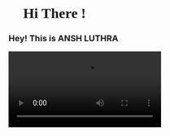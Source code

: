 <h1 style="font-family: 'JetBrains Mono'"> 👋 Hi There ! </h1>
<h3>Hey! This is ANSH LUTHRA </h3>
<video src="Screen Recording 2021-02-23 at 8.48.27 PM.mp4">
CODE 👨‍💻| FOOD🍟🌭| SLEEP 😴 💤 | REPEAT♐️♋️ 

ANSH'S LIFE
STUDENT
I'M AN AMBIVERT|A TECH GEEK, PASSIONATE ABOUT NATURE, LIFE, CARS , HILLS AND A FREAK GLOBETROTTER
I DO CODE FOR CASH, AND FOR THAT SMILE ON MY FACE!
CONTENT WRITER AT TIMES,MULTI-LINGUAL
<br>
[<img src='https://cdn.jsdelivr.net/npm/simple-icons@3.0.1/icons/github.svg' alt='github' height='40'>](https://github.com/Anshluthra1)  [<img src='https://cdn.jsdelivr.net/npm/simple-icons@3.0.1/icons/linkedin.svg' alt='linkedin' height='40'>](https://www.linkedin.com/in/Anshluthra/)  [<img src='https://cdn.jsdelivr.net/npm/simple-icons@3.0.1/icons/facebook.svg' alt='facebook' height='40'>](https://www.facebook.com/anshluthra)  [<img src='https://cdn.jsdelivr.net/npm/simple-icons@3.0.1/icons/instagram.svg' alt='instagram' height='40'>](https://www.instagram.com/anshluthraa1/)  [<img src='https://cdn.jsdelivr.net/npm/simple-icons@3.0.1/icons/twitter.svg' alt='twitter' height='40'>](https://twitter.com/Anshluthra34)  [<img src='https://cdn.jsdelivr.net/npm/simple-icons@3.0.1/icons/icloud.svg' alt='website' height='40'>](anshluthra.herokuapp.com)  



## ⚡ Languages/Tech:
<p>	
<img src = "https://cdn.iconscout.com/icon/free/png-512/c-programming-569564.png" width="30">
<img src = "https://user-images.githubusercontent.com/42747200/46140125-da084900-c26d-11e8-8ea7-c45ae6306309.png" width="25">
<img src = "https://cdn3.iconfinder.com/data/icons/logos-and-brands-adobe/512/267_Python-512.png" width = "25">
<img src = "https://cdn.iconscout.com/icon/free/png-256/html5-40-1175193.png" width = "25">
<img src = "https://cdn4.iconfinder.com/data/icons/social-media-logos-6/512/121-css3-512.png" width = "25">
<img src = "https://upload.wikimedia.org/wikipedia/commons/thumb/9/99/Unofficial_JavaScript_logo_2.svg/1024px-Unofficial_JavaScript_logo_2.svg.png" width = "25">
<img src = "https://cdn.iconscout.com/icon/free/png-256/bootstrap-226077.png" width = "25">
<img src = "https://cdn3.iconfinder.com/data/icons/social-media-2169/24/social_media_social_media_logo_git-512.png" width = "25">
<img src="https://cdn1.iconfinder.com/data/icons/flat-rounded-icons/48/ico-26-512.png" width="25">
<img src = "https://i2.wp.com/blogs.perficient.com/files/2015/09/Azure-SQL-Database.png?fit=512%2C512&ssl=1" width = "25">
<img src = "https://www.searchpng.com/wp-content/uploads/2019/02/Google-Cloud-Logo-PNG-Image.png" width="28">	
</p>
<hr>

 - C
 - Python 
 - HTML5 
 - CSS3 
 - JavaScript 
 - BootStrap
 - Git
 - CLOUD COMPUTING
 - CYBER SECURITY  
 - Content Writing'
 -MS-EXCEL AND POWERPOINT

##  👀 LEARNINGS AND PURSUINGS

- Currently an BTECH ✌️ CSE(1STY)  ALUMNI AT CHITKARA UNIVERISTY 🏫 
- Uptook "Introduction to CLOUD ⛅️ COMPUTING BY IBM" on Edx
- Part of the honoury "cs-50 introduction to the COMPUTER SCIENCE by the HARVARD UNIVERISTY"
- Also a part of the Introduction to web technologies🌏 by Stanford University-online mode"
- part of the industrial training in CYBER🧠👣 security BY INMOVIDU AND E-CELL IITK
- Participated in E-CONCLAVE 2021 organized by IIT-BOMBAY
- Also a part of the Introduction to GAME-DEVELOPMENT✨ by Stanford University-online mode"


##  💬 HMU:

 <a href="https://www.linkedin.com/in/ansh-luthra-016452117//"><img src="https://img.shields.io/badge/IN---ANSH%20LUTHRA-blue"></a> 
 <a href="https://twitter.com/Anshluthra34"><img src="https://img.shields.io/twitter/url?style=social&url=https%3A%2F%2Ftwitter.com%2FAnshluthra34"></a> 
 <a href="mailto:anshluthra002.gmail.com"><img src="https://img.shields.io/badge/GMAIL-anshluthra002%40gmail.com-red"></a>
 <a  href="https://www.instagram.com/anshluthraa1/"><img src="https://img.shields.io/badge/INSTAGRAM-anshluthraa1-red"></a>
 <a href="https://accounts.snapchat.com/accounts/snapcodes"><img src="https://img.shields.io/badge/snap%F0%9F%91%BB---ansh.112-yellow"></a>

##  💻 gadgets/ tech I work with:

 - IDE: PyCharm 🤖
 - Text Editors: ATOM🔥 , Sublime Text☠️, Brackets🤡,notepad++ 📝  
 - Terminal: Powershell
 - 💻 MACBOOK PRO-2020- I5 -13.3INCH-256SSD
 - IBALL MYSTIC WIRELESS ⌨️ KEYBOARD AND 🐭 MOUSE
 - CIRCLE ⭕️ HUB
 - PORTRONICS MUFFS M HEADPHONES 🎧 -220
			
 ### Profile Views :<br>
 
  <img src="https://profile-counter.glitch.me/Anshluthra1/count.svg" />
<a href="https://github.com/Anshluthra1/github-readme-stats">
  <img align="center" src="https://github-readme-stats.anuraghazra1.vercel.app/api?username=Anshluthra1&show_icons=true&include_all_commits=true&theme=material-palenight" alt="Ansh's github stats" />
</a>
<a href="https://github.com/Anshluthra1/github-readme-stats">
  
  <img align="center" src="https://github-readme-stats.anuraghazra1.vercel.app/api/top-langs/?username=Anshluthra1&layout=compact&theme=material-palenight" />
</a>
